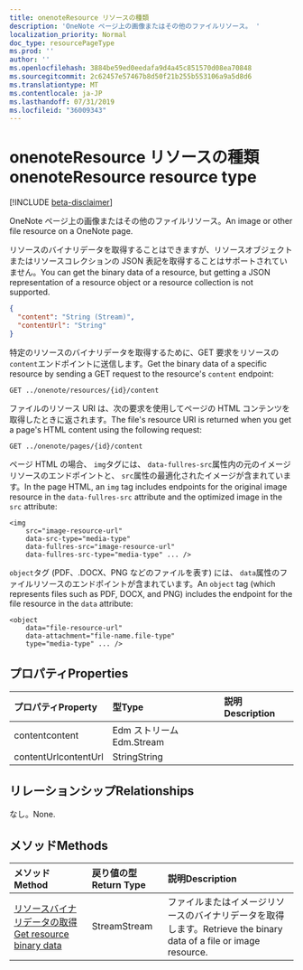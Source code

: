 ```yaml
---
title: onenoteResource リソースの種類
description: 'OneNote ページ上の画像またはその他のファイルリソース。 '
localization_priority: Normal
doc_type: resourcePageType
ms.prod: ''
author: ''
ms.openlocfilehash: 3884be59ed0eedafa9d4a45c851570d08ea70848
ms.sourcegitcommit: 2c62457e57467b8d50f21b255b553106a9a5d8d6
ms.translationtype: MT
ms.contentlocale: ja-JP
ms.lasthandoff: 07/31/2019
ms.locfileid: "36009343"
---
```

# <a name="onenoteresource-resource-type"></a><span data-ttu-id="5231b-103">onenoteResource リソースの種類</span><span class="sxs-lookup"><span data-stu-id="5231b-103">onenoteResource resource type</span></span>

[!INCLUDE [beta-disclaimer](../../includes/beta-disclaimer.md)]

<span data-ttu-id="5231b-104">OneNote ページ上の画像またはその他のファイルリソース。</span><span class="sxs-lookup"><span data-stu-id="5231b-104">An image or other file resource on a OneNote page.</span></span> 

<span data-ttu-id="5231b-105">リソースのバイナリデータを取得することはできますが、リソースオブジェクトまたはリソースコレクションの JSON 表記を取得することはサポートされていません。</span><span class="sxs-lookup"><span data-stu-id="5231b-105">You can get the binary data of a resource, but getting a JSON representation of a resource object or a resource collection is not supported.</span></span>

<!-- {
  "blockType": "resource",
  "optionalProperties": [

  ],
  "@odata.type": "microsoft.graph.onenoteResource"
}-->

```json
{
  "content": "String (Stream)",
  "contentUrl": "String"
}

```
<span data-ttu-id="5231b-106">特定のリソースのバイナリデータを取得するために、GET 要求をリソースの`content`エンドポイントに送信します。</span><span class="sxs-lookup"><span data-stu-id="5231b-106">Get the binary data of a specific resource by sending a GET request to the resource's `content` endpoint:</span></span>

```
GET ../onenote/resources/{id}/content
```

<span data-ttu-id="5231b-107">ファイルのリソース URI は、次の要求を使用してページの HTML コンテンツを取得したときに返されます。</span><span class="sxs-lookup"><span data-stu-id="5231b-107">The file's resource URI is returned when you get a page's HTML content using the following request:</span></span>

```
GET ../onenote/pages/{id}/content
```

<span data-ttu-id="5231b-108">ページ HTML の場合、 `img`タグには、 `data-fullres-src`属性内の元のイメージリソースのエンドポイントと、 `src`属性の最適化されたイメージが含まれています。</span><span class="sxs-lookup"><span data-stu-id="5231b-108">In the page HTML, an `img` tag includes endpoints for the original image resource in the `data-fullres-src` attribute and the optimized image in the `src` attribute:</span></span>
```
<img 
    src="image-resource-url"  
    data-src-type="media-type"
    data-fullres-src="image-resource-url"  
    data-fullres-src-type="media-type" ... />
```

<span data-ttu-id="5231b-109">`object`タグ (PDF、.DOCX、PNG などのファイルを表す) には、 `data`属性のファイルリソースのエンドポイントが含まれています。</span><span class="sxs-lookup"><span data-stu-id="5231b-109">An `object` tag (which represents files such as PDF, DOCX, and PNG) includes the endpoint for the file resource in the `data` attribute:</span></span>

```
<object
    data="file-resource-url"
    data-attachment="file-name.file-type" 
    type="media-type" ... />
```

## <a name="properties"></a><span data-ttu-id="5231b-110">プロパティ</span><span class="sxs-lookup"><span data-stu-id="5231b-110">Properties</span></span>
| <span data-ttu-id="5231b-111">プロパティ</span><span class="sxs-lookup"><span data-stu-id="5231b-111">Property</span></span>     | <span data-ttu-id="5231b-112">型</span><span class="sxs-lookup"><span data-stu-id="5231b-112">Type</span></span>   |<span data-ttu-id="5231b-113">説明</span><span class="sxs-lookup"><span data-stu-id="5231b-113">Description</span></span>|
|:---------------|:--------|:----------|
| <span data-ttu-id="5231b-114">content</span><span class="sxs-lookup"><span data-stu-id="5231b-114">content</span></span> | <span data-ttu-id="5231b-115">Edm ストリーム</span><span class="sxs-lookup"><span data-stu-id="5231b-115">Edm.Stream</span></span>||
| <span data-ttu-id="5231b-116">contentUrl</span><span class="sxs-lookup"><span data-stu-id="5231b-116">contentUrl</span></span> | <span data-ttu-id="5231b-117">String</span><span class="sxs-lookup"><span data-stu-id="5231b-117">String</span></span> ||

## <a name="relationships"></a><span data-ttu-id="5231b-118">リレーションシップ</span><span class="sxs-lookup"><span data-stu-id="5231b-118">Relationships</span></span>
<span data-ttu-id="5231b-119">なし。</span><span class="sxs-lookup"><span data-stu-id="5231b-119">None.</span></span>


## <a name="methods"></a><span data-ttu-id="5231b-120">メソッド</span><span class="sxs-lookup"><span data-stu-id="5231b-120">Methods</span></span>
| <span data-ttu-id="5231b-121">メソッド</span><span class="sxs-lookup"><span data-stu-id="5231b-121">Method</span></span>           | <span data-ttu-id="5231b-122">戻り値の型</span><span class="sxs-lookup"><span data-stu-id="5231b-122">Return Type</span></span>    |<span data-ttu-id="5231b-123">説明</span><span class="sxs-lookup"><span data-stu-id="5231b-123">Description</span></span>|
|:---------------|:--------|:----------|
|[<span data-ttu-id="5231b-124">リソースバイナリデータの取得</span><span class="sxs-lookup"><span data-stu-id="5231b-124">Get resource binary data</span></span>](../api/resource-get.md) | <span data-ttu-id="5231b-125">Stream</span><span class="sxs-lookup"><span data-stu-id="5231b-125">Stream</span></span> |<span data-ttu-id="5231b-126">ファイルまたはイメージリソースのバイナリデータを取得します。</span><span class="sxs-lookup"><span data-stu-id="5231b-126">Retrieve the binary data of a file or image resource.</span></span>|

<!-- uuid: 8fcb5dbc-d5aa-4681-8e31-b001d5168d79
2015-10-25 14:57:30 UTC -->
<!--
{
  "type": "#page.annotation",
  "description": "resource resource",
  "keywords": "",
  "section": "documentation",
  "tocPath": "",
  "suppressions": []
}
-->

